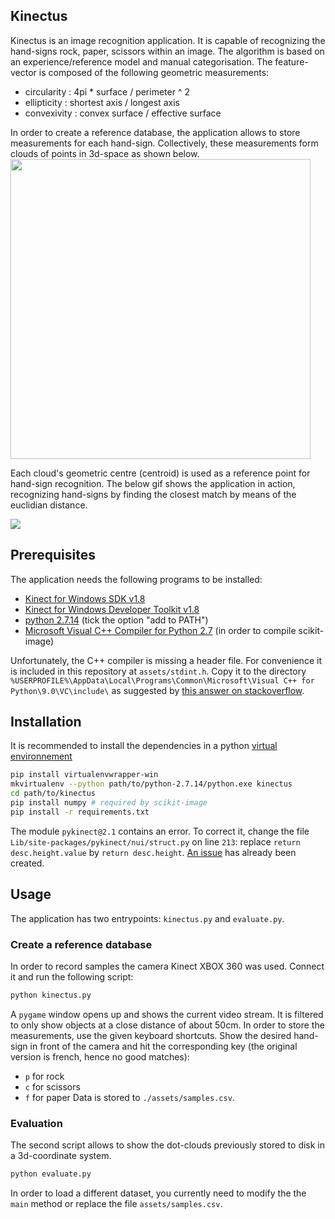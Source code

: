 
Kinectus
---
Kinectus is an image recognition application. It is capable of recognizing the hand-signs rock, paper, scissors within an image. The algorithm is based on an experience/reference model and manual categorisation. The feature-vector is composed of the following geometric measurements:

- circularity : 4pi * surface / perimeter ^ 2
- ellipticity : shortest axis / longest axis
- convexivity : convex surface / effective surface

In order to create a reference database, the application allows to store measurements for each hand-sign. Collectively, these measurements form clouds of points in 3d-space as shown below.
<img src="assets/samples.png" width="480px" style="display: block"/>

Each cloud's geometric centre (centroid) is used as a reference point for hand-sign recognition. The below gif shows the application in action, recognizing hand-signs by finding the closest match by means of the euclidian distance.

![](assets/samples.gif)

Prerequisites
---
The application needs the following programs to be installed:

- [Kinect for Windows SDK v1.8][1]
- [Kinect for Windows Developer Toolkit v1.8][2]
- [python 2.7.14][5] (tick the option "add to PATH")
- [Microsoft Visual C++ Compiler for Python 2.7][3] (in order to compile scikit-image)

Unfortunately, the C++ compiler is missing a header file. For convenience it is included in this repository at `assets/stdint.h`. Copy it to the directory `%USERPROFILE%\AppData\Local\Programs\Common\Microsoft\Visual C++ for Python\9.0\VC\include\` as suggested by [this answer on stackoverflow][4].

Installation
---
It is recommended to install the dependencies in a python [virtual environnement][7]
```sh
pip install virtualenvwrapper-win
mkvirtualenv --python path/to/python-2.7.14/python.exe kinectus
cd path/to/kinectus
pip install numpy # required by scikit-image
pip install -r requirements.txt
```

The module `pykinect@2.1` contains an error. To correct it, change the file `Lib/site-packages/pykinect/nui/struct.py` on line `213`: replace `return desc.height.value` by `return desc.height`. [An issue][6] has already been created.

Usage
---
The application has two entrypoints: `kinectus.py` and `evaluate.py`.

### Create a reference database
In order to record samples the camera Kinect XBOX 360 was used. Connect it and run the following script:
```sh
python kinectus.py
```
A `pygame` window opens up and shows the current video stream. It is filtered to only show objects at a close distance of about 50cm. In order to store the measurements, use the given keyboard shortcuts. Show the desired hand-sign in front of the camera and hit the corresponding key (the original version is french, hence no good matches):
- `p` for rock
- `c` for scissors
- `f` for paper 
Data is stored to `./assets/samples.csv`.

### Evaluation
The second script allows to show the dot-clouds previously stored to disk in a 3d-coordinate system.
```sh
python evaluate.py 
```
In order to load a different dataset, you currently need to modify the the `main` method or replace the file `assets/samples.csv`.

[1]: https://www.microsoft.com/en-us/download/confirmation.aspx?id=40278
[2]: https://www.microsoft.com/en-us/download/confirmation.aspx?id=40276
[3]: https://wiki.python.org/moin/WindowsCompilers
[4]: https://stackoverflow.com/questions/44865576/python-scikit-image-install-failing-using-pip
[5]: https://www.python.org/ftp/python/2.7.14/python-2.7.14.msi
[6]: https://github.com/Microsoft/PTVS/issues/3717
[7]: https://virtualenvwrapper.readthedocs.io/en/latest/